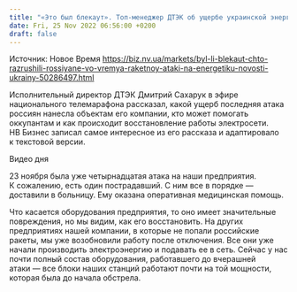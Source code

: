 ```yaml
---
title: "«Это был блекаут». Топ-менеджер ДТЭК об ущербе украинской энергетике от последних ракетных обстрелов и перспектив восстановления"
date: Fri, 25 Nov 2022 06:56:00 +0200
draft: false
---
```

Источник: Новое Время https://biz.nv.ua/markets/byl-li-blekaut-chto-razrushili-rossiyane-vo-vremya-raketnoy-ataki-na-energetiku-novosti-ukrainy-50286497.html


Исполнительный директор ДТЭК Дмитрий Сахарук в эфире национального телемарафона рассказал, какой ущерб последняя атака россиян нанесла объектам его компании, кто может помогать оккупантам и как происходит восстановление работы электросети. НВ Бизнес записал самое интересное из его рассказа и адаптировало к текстовой версии.

 Видео дня   

23 ноября была уже четырнадцатая атака на наши предприятия. К сожалению, есть один пострадавший. С ним все в порядке — доставили в больницу. Ему оказана оперативная медицинская помощь.

Что касается оборудования предприятия, то оно имеет значительные повреждения, но мы видим, как его восстановить. На других предприятиях нашей компании, в которые не попали российские ракеты, мы уже возобновили работу после отключения. Все они уже начали производить электроэнергию и подавать ее в сеть. Сейчас у нас почти полный состав оборудования, работавшего до вчерашней атаки — все блоки наших станций работают почти на той мощности, которая была до начала обстрела.
